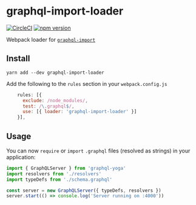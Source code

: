 # graphql-import-loader

[![CircleCI](https://circleci.com/gh/graphcool/graphql-import-loader.svg?style=shield)](https://circleci.com/gh/graphcool/graphql-import-loader) [![npm version](https://badge.fury.io/js/graphql-import-loader.svg)](https://badge.fury.io/js/graphql-import-loader)


Webpack loader for [`graphql-import`](https://github.com/graphcool/graphql-import)

## Install

```console
yarn add --dev graphql-import-loader
```

Add the following to the `rules` section in your `webpack.config.js`

```js
    rules: [{
      exclude: /node_modules/,
      test: /\.graphql$/,
      use: [{ loader: 'graphql-import-loader' }]
    }],
```

## Usage

You can now `require` or `import` `.graphql` files (resolved as strings) in your application:

```ts
import { GraphQLServer } from 'graphql-yoga'
import resolvers from './resolvers'
import typeDefs from './schema.graphql'

const server = new GraphQLServer({ typeDefs, resolvers })
server.start(() => console.log('Server running on :4000'))
```